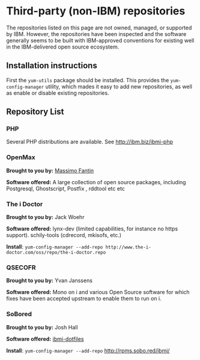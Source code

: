 # Third-party (non-IBM) repositories

The repositories listed on this page are not owned, managed, or supported by
IBM. However, the repositories have been inspected and the software
generally seems to be built with IBM-approved conventions for existing well in
the IBM-delivered open source ecosystem.

## Installation instructions

First the `yum-utils` package should be installed. This provides the
`yum-config-manager` utility, which mades it easy to add new repositories, as
well as enable or disable existing repositories.

## Repository List

### PHP

Several PHP distributions are available. See http://ibm.biz/ibmi-php

### OpenMax

**Brought to you by:** [Massimo Fantin](https://twitter.com/massimofantin)

**Software offered:** A large collection of open source packages, including Postgresql,
Ghostscript, Postfix , rddtool etc etc

### The i Doctor

**Brought to you by:** Jack Woehr

**Software offered:** lynx-dev (limited capabilities, for instance no https support).
schily-tools (cdrecord, mkisofs, etc.)

**Install**: `yum-config-manager --add-repo http://www.the-i-doctor.com/oss/repo/the-i-doctor.repo`


### QSECOFR

**Brought to you by:** Yvan Janssens

**Software offered:** Mono on i and various Open Source software for which fixes
have been accepted upstream to enable them to run on i.

### SoBored

**Brought to you by:** Josh Hall

**Software offered:** [ibmi-dotfiles](https://github.com/jbh/ibmi-dotfiles)

**Install**: `yum-config-manager --add-repo` <http://rpms.sobo.red/ibmi/>
